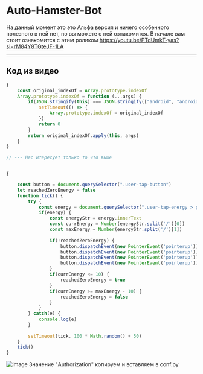 # Auto-Hamster-Bot
На данный момент это это Альфа версия и ничего особенного полезного в ней нет, но вы можете с ней ознакомится.
В начале вам стоит ознакомится с этим роликом 
https://youtu.be/PTdUmkT-yas?si=rM84Y8TGteJF-1LA

---
## Код из видео

```js
{
    const original_indexOf = Array.prototype.indexOf
    Array.prototype.indexOf = function (...args) {
        if(JSON.stringify(this) === JSON.stringify(["android", "android_x", "ios"])) {
            setTimeout(() => {
                Array.prototype.indexOf = original_indexOf
            })
            return 0
        }
        return original_indexOf.apply(this, args)
    }
}

// --- Нас итересует только то что выше


{

    const button = document.querySelector(".user-tap-button")
    let reachedZeroEnergy = false
    function tick() {
        try {
            const energy = document.querySelector(".user-tap-energy > p")
            if(energy) {
                const energyStr = energy.innerText
                const currEnergy = Number(energyStr.split('/')[0])
                const maxEnergy = Number(energyStr.split('/')[1])
                
                if(!reachedZeroEnergy) {
                    button.dispatchEvent(new PointerEvent('pointerup'))
                    button.dispatchEvent(new PointerEvent('pointerup'))
                    button.dispatchEvent(new PointerEvent('pointerup'))
                    button.dispatchEvent(new PointerEvent('pointerup'))
                }
                if(currEnergy <= 10) {
                    reachedZeroEnergy = true
                }
                if(currEnergy >= maxEnergy - 10) {
                    reachedZeroEnergy = false
                }
            }
        } catch(e) {
            console.log(e)
        }
        
        setTimeout(tick, 100 * Math.random() + 50)
    }
    tick()
}
```

![image](https://imgur.com/h1IhPqh.png)
Значение "Authorization" копируем и вставляем в conf.py
